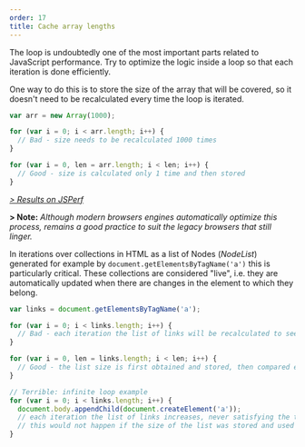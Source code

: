 ```yaml
---
order: 17
title: Cache array lengths
---
```


The loop is undoubtedly one of the most important parts related to JavaScript performance. Try to optimize the logic inside a loop so that each iteration is done efficiently.

One way to do this is to store the size of the array that will be covered, so it doesn't need to be recalculated every time the loop is iterated.

```js
var arr = new Array(1000);

for (var i = 0; i < arr.length; i++) {
  // Bad - size needs to be recalculated 1000 times
}

for (var i = 0, len = arr.length; i < len; i++) {
  // Good - size is calculated only 1 time and then stored
}
```

*[> Results on JSPerf](http://jsperf.com/browser-diet-cache-array-length/)*

**> Note:** *Although modern browsers engines automatically optimize this process, remains a good practice to suit the legacy browsers that still linger.*

In iterations over collections in HTML as a list of Nodes (*NodeList*) generated for example by `document.getElementsByTagName('a')` this is particularly critical. These collections are considered "live", i.e. they are automatically updated when there are changes in the element to which they belong.

```js
var links = document.getElementsByTagName('a');

for (var i = 0; i < links.length; i++) {
  // Bad - each iteration the list of links will be recalculated to see if there was a change
}

for (var i = 0, len = links.length; i < len; i++) {
  // Good - the list size is first obtained and stored, then compared each iteration
}

// Terrible: infinite loop example
for (var i = 0; i < links.length; i++) {
  document.body.appendChild(document.createElement('a'));
  // each iteration the list of links increases, never satisfying the termination condition of the loop
  // this would not happen if the size of the list was stored and used as a condition
}
```
